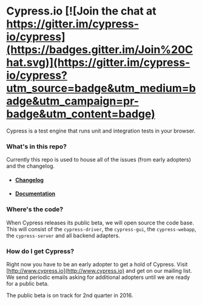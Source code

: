 # Cypress.io [![Join the chat at https://gitter.im/cypress-io/cypress](https://badges.gitter.im/Join%20Chat.svg)](https://gitter.im/cypress-io/cypress?utm_source=badge&utm_medium=badge&utm_campaign=pr-badge&utm_content=badge)

Cypress is a test engine that runs unit and integration tests in your browser.

### What's in this repo?

Currently this repo is used to house all of the issues (from early adopters) and the changelog.

- #### [Changelog](../../wiki/changelog)

- #### [Documentation](https://docs.cypress.io/)

### Where's the code?

When Cypress releases its public beta, we will open source the code base. This will consist of the `cypress-driver`, the `cypress-gui`, the `cypress-webapp`, the `cypress-server` and all backend adapters.

### How do I get Cypress?

Right now you have to be an early adopter to get a hold of Cypress. Visit [http://www.cypress.io](http://www.cypress.io) and get on our mailing list. We send periodic emails asking for additional adopters until we are ready for a public beta.

The public beta is on track for 2nd quarter in 2016.
